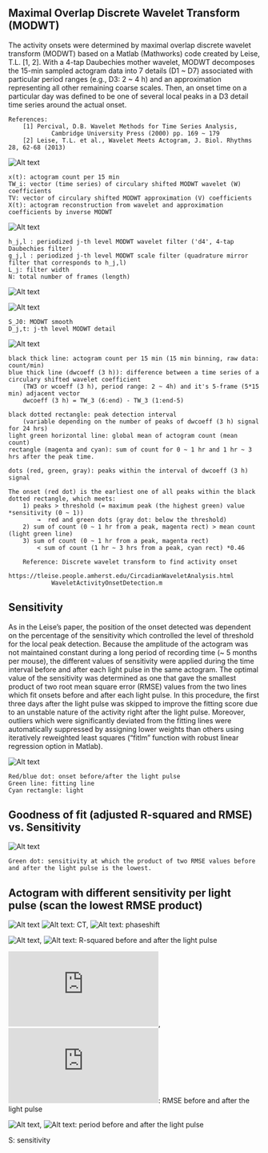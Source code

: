 ## Maximal Overlap Discrete Wavelet Transform (MODWT)
The activity onsets were determined by maximal overlap discrete wavelet transform (MODWT) based on a Matlab (Mathworks) code created by Leise, T.L. [1, 2]. With a 4-tap Daubechies mother wavelet, MODWT decomposes the 15-min sampled actogram data into 7 details (D1 ~ D7) associated with particular period ranges (e.g., D3: 2 ~ 4 h) and an approximation representing all other remaining coarse scales. Then, an onset time on a particular day was defined to be one of several local peaks in a D3 detail time series around the actual onset.

	References:
		[1] Percival, D.B. Wavelet Methods for Time Series Analysis,
				Cambridge University Press (2000) pp. 169 ~ 179
		[2] Leise, T.L. et al., Wavelet Meets Actogram, J. Biol. Rhythms 28, 62-68 (2013)

![Alt text](README_figures/C2-155-11_MODWT.png?raw=true "Actogram MODWT decomposition")

	x(t): actogram count per 15 min	
	TW_i: vector (time series) of circulary shifted MODWT wavelet (W) coefficients
	TV: vector of circulary shifted MODWT approximation (V) coefficients
	X(t): actogram reconstruction from wavelet and approximation coefficients by inverse MODWT

![Alt text](https://latex.codecogs.com/svg.latex?\Large&space;W_{j,t}&space;=&space;\sum_{l=0}^{L_j-1}&space;h_{j,l}&space;~x_{t-l&space;~mod~&space;N}~~~~~~~~~~V_{j,t}&space;=&space;\sum_{l=0}^{L_j-1}&space;g_{j,l}&space;~x_{t-l&space;~mod~&space;N})

	h_j,l : periodized j-th level MODWT wavelet filter ('d4', 4-tap Daubechies filter)
	g_j,l : periodized j-th level MODWT scale filter (quadrature mirror filter that corresponds to h_j,l)
	L_j: filter width
	N: total number of frames (length)

![Alt text](https://latex.codecogs.com/svg.latex?\Large&space;X(t)&space;=&space;S_{J0,t}&space;&plus;&space;\sum_{j=1}^{J0=7}&space;D_{j,t})

![Alt text](https://latex.codecogs.com/svg.latex?\Large&space;S_{J0,t}&space;=&space;\sum_{l=0}^{N-1}&space;g_{j,l}&space;~V_{j,~t&plus;l~&space;mod~&space;N}~~~~~~~~~~D_{j,t}&space;=&space;\sum_{l=0}^{N-1}&space;h_{j,l}&space;~W_{j,~t&plus;l~&space;mod~&space;N})

	S_J0: MODWT smooth
	D_j,t: j-th level MODWT detail


![Alt text](README_figures/C2-155-11_Day45_Sensitivity0.0_0.8.png?raw=true "Actogram MODWT decomposition")

	black thick line: actogram count per 15 min (15 min binning, raw data: count/min)
	blue thick line (dwcoeff (3 h)): difference between a time series of a circulary shifted wavelet coefficient
		(TW3 or wcoeff (3 h), period range: 2 ~ 4h) and it's 5-frame (5*15 min) adjacent vector
		dwcoeff (3 h) = TW_3 (6:end) - TW_3 (1:end-5)

	black dotted rectangle: peak detection interval
		(variable depending on the number of peaks of dwcoeff (3 h) signal for 24 hrs)
	light green horizontal line: global mean of actogram count (mean count)
	rectangle (magenta and cyan): sum of count for 0 ~ 1 hr and 1 hr ~ 3 hrs after the peak time.

	dots (red, green, gray): peaks within the interval of dwcoeff (3 h) signal

	The onset (red dot) is the earliest one of all peaks within the black dotted rectangle, which meets:
		1) peaks > threshold (= maximum peak (the highest green) value *sensitivity (0 ~ 1))
			→  red and green dots (gray dot: below the threshold)
		2) sum of count (0 ~ 1 hr from a peak, magenta rect) > mean count (light green line)
		3) sum of count (0 ~ 1 hr from a peak, magenta rect)
			< sum of count (1 hr ~ 3 hrs from a peak, cyan rect) *0.46

		Reference: Discrete wavelet transform to find activity onset
			https://tleise.people.amherst.edu/CircadianWaveletAnalysis.html
				WaveletActivityOnsetDetection.m

## Sensitivity
As in the Leise’s paper, the position of the onset detected was dependent on the percentage of the sensitivity which controlled the level of threshold for the local peak detection. Because the amplitude of the actogram was not maintained constant during a long period of recording time (~ 5 months per mouse), the different values of sensitivity were applied during the time interval before and after each light pulse in the same actogram. The optimal value of the sensitivity was determined as one that gave the smallest product of two root mean square error (RMSE) values from the two lines which fit onsets before and after each light pulse. In this procedure, the first three days after the light pulse was skipped to improve the fitting score due to an unstable nature of the activity right after the light pulse. Moreover, outliers which were significantly deviated from the fitting lines were automatically suppressed by assigning lower weights than others using iteratively reweighted least squares (“fitlm” function with robust linear regression option in Matlab).

![Alt text](README_figures/Actogram_onsets_with_different_sensitivities.png?raw=true "Actogram onsets with different sensitivities")

	Red/blue dot: onset before/after the light pulse
	Green line: fitting line
	Cyan rectangle: light

## Goodness of fit (adjusted R-squared and RMSE) vs. Sensitivity

![Alt text](README_figures/R2_RMSE_vs_Sensitivity.png?raw=true "R-squared and RMSE vs. Sensitivity")

	Green dot: sensitivity at which the product of two RMSE values before and after the light pulse is the lowest.


## Actogram with different sensitivity per light pulse (scan the lowest RMSE product)

![Alt text](README_figures/Actogram_Npas4--_C2-155-11.png?raw=true "R-squared and RMSE vs. Sensitivity")
![Alt text](https://latex.codecogs.com/svg.latex?\phi): CT, 
![Alt text](https://latex.codecogs.com/svg.latex?\Delta\phi): phaseshift

![Alt text](https://latex.codecogs.com/svg.latex?R^2_b),
![Alt text](https://latex.codecogs.com/svg.latex?R^2_a): R-squared before and after the light pulse

![Alt text](https://latex.codecogs.com/svg.latex?RMSE_b),
![Alt text](https://latex.codecogs.com/svg.latex?RMSE_a): RMSE before and after the light pulse

![Alt text](https://latex.codecogs.com/svg.latex?\tau_b),
![Alt text](https://latex.codecogs.com/svg.latex?\tau_a): period before and after the light pulse

S: sensitivity

